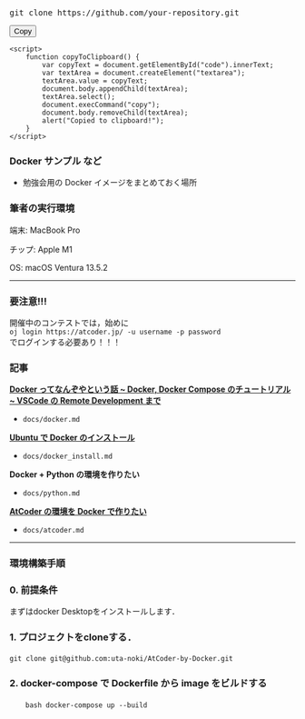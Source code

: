 <!DOCTYPE html>
<html lang="en">
<head>
<meta charset="UTF-8">
<meta name="viewport" content="width=device-width, initial-scale=1.0">
<title>Copy Button Example</title>
</head>
<body>
    <pre id="code">git clone https://github.com/your-repository.git</pre>
    <button onclick="copyToClipboard()">Copy</button>

    <script>
        function copyToClipboard() {
            var copyText = document.getElementById("code").innerText;
            var textArea = document.createElement("textarea");
            textArea.value = copyText;
            document.body.appendChild(textArea);
            textArea.select();
            document.execCommand("copy");
            document.body.removeChild(textArea);
            alert("Copied to clipboard!");
        }
    </script>
</body>
</html>

### Docker サンプル など

- 勉強会用の Docker イメージをまとめておく場所

### 筆者の実行環境
端末: MacBook Pro

チップ: Apple M1

OS: macOS Ventura 13.5.2

---
### 要注意!!!
開催中のコンテストでは，始めに</br>
```oj login https://atcoder.jp/ -u username -p password```</br>
でログインする必要あり！！！

### 記事

[**Docker ってなんぞやという話 ~ Docker, Docker Compose のチュートリアル ~ VSCode の Remote Development まで**](https://qiita.com/tf63/items/684fe4b818ecd715aed9)

- `docs/docker.md`

[**Ubuntu で Docker のインストール**](https://qiita.com/tf63/items/c21549ba44224722f301)

- `docs/docker_install.md`

**Docker + Python の環境を作りたい**

- `docs/python.md`

[**AtCoder の環境を Docker で作りたい**](https://qiita.com/tf63/items/c93c6f24d73599e637d8)

- `docs/atcoder.md`
---
### 環境構築手順
### 0. 前提条件
   まずはdocker Desktopをインストールします．
### 1. プロジェクトをcloneする．
    git clone git@github.com:uta-noki/AtCoder-by-Docker.git　
### 2. docker-compose で Dockerfile から image をビルドする
   　　```bash
      docker-compose up --build
      ```

